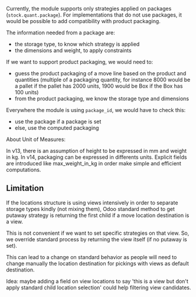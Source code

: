 Currently, the module supports only strategies applied on packages
(`stock.quant.package`). For implementations that do not use packages,
it would be possible to add compatibility with product packaging.

The information needed from a package are:

- the storage type, to know which strategy is applied
- the dimensions and weight, to apply constraints

If we want to support product packaging, we would need to:

- guess the product packaging of a move line based on the product and
  quantities (multiple of a packaging quantity, for instance 8000 would
  be a pallet if the pallet has 2000 units, 1900 would be Box if the Box
  has 100 units)
- from the product packaging, we know the storage type and dimensions

Everywhere the module is using `package_id`, we would have to check
this:

- use the package if a package is set
- else, use the computed packaging

About Unit of Measures:

In v13, there is an assumption of height to be expressed in mm and
weight in kg. In v14, packaging can be expressed in differents units.
Explicit fields are introduced like max_weight_in_kg in order make
simple and efficient computations.

## Limitation

If the locations structure is using views intensively in order to
separate storage types kindly (not mixing them), Odoo standard method to
get putaway strategy is returning the first child if a move location
destination is a view.

This is not convenient if we want to set specific strategies on that
view. So, we override standard process by returning the view itself (if
no putaway is set).

This can lead to a change on standard behavior as people will need to
change manually the location destination for pickings with views as
default destination.

Idea: maybe adding a field on view locations to say 'this is a view but
don't apply standard child location selection' could help filtering view
candidates.
